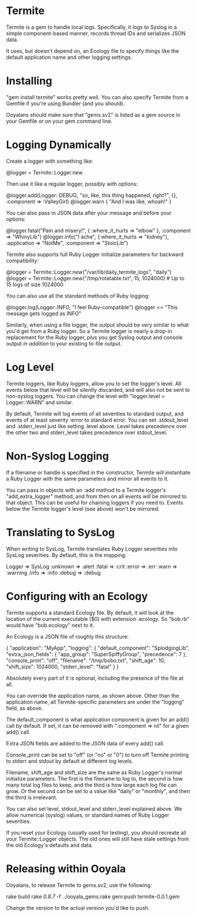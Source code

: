Termite
=======

Termite is a gem to handle local logs.  Specifically, it logs to
Syslog in a simple component-based manner, records thread IDs and
serializes JSON data.

It uses, but doesn't depend on, an Ecology file to specify things
like the default application name and other logging settings.

Installing
==========

"gem install termite" works pretty well.  You can also specify Termite
from a Gemfile if you're using Bundler (and you should).

Ooyalans should make sure that "gems.sv2" is listed as a gem source in
your Gemfile or on your gem command line.

Logging Dynamically
===================

Create a logger with something like:

  @logger = Termite::Logger.new

Then use it like a regular logger, possibly with options:

  @logger.add(Logger::DEBUG, "so, like, this thing happened, right?", {}, :component => :ValleyGirl)
  @logger.warn { "And I was like, whoah!" }

You can also pass in JSON data after your message and before your options:

  @logger.fatal("Pain and misery!", { :where_it_hurts => "elbow" }, :component => "WhinyLib")
  @logger.info("I ache", {:where_it_hurts => "kidney"}, :application => "NotMe", :component => "StoicLib")

Termite also supports full Ruby Logger initialize parameters for
backward compatibility:

  @logger = Termite::Logger.new("/var/lib/daily_termite_logs", "daily")
  @logger = Termite::Logger.new("/tmp/rotatable.txt", 15, 1024000)  # Up to 15 logs of size 1024000

You can also use all the standard methods of Ruby logging:

  @logger.log(Logger::INFO, "I feel Ruby-compatible")
  @logger << "This message gets logged as INFO"

Similarly, when using a file logger, the output should be very similar
to what you'd get from a Ruby logger.  So a Termite logger is nearly a
drop-in replacement for the Ruby logger, plus you get Syslog output
and console output *in addition* to your existing to-file output.

Log Level
=========

Termite loggers, like Ruby loggers, allow you to set the logger's
level.  All events below that level will be silently discarded, and
will also not be sent to non-syslog loggers.  You can change the level
with "logger.level = Logger::WARN" and similar.

By default, Termite will log events of all severities to standard
output, and events of at least severity :error to standard error.  You
can set .stdout_level and .stderr_level just like setting .level
above.  Level takes precedence over the other two and stderr_level
takes precedence over stdout_level.

Non-Syslog Logging
==================

If a filename or handle is specified in the constructor, Termite will
instantiate a Ruby Logger with the same parameters and mirror all
events to it.

You can pass in objects with an :add method to a Termite logger's
"add_extra_logger" method, and from then on all events will be
mirrored to that object.  This can be useful for chaining loggers if
you need to.  Events below the Termite logger's level (see above)
won't be mirrored.

Translating to SysLog
=====================

When writing to SysLog, Termite translates Ruby Logger severities into
SysLog severities.  By default, this is the mapping:

Logger   => SysLog
:unknown => :alert
:fatal   => :crit
:error   => :err
:warn    => :warning
:info    => :info
:debug   => :debug

Configuring with an Ecology
===========================

Termite supports a standard Ecology file.  By default, it will look at
the location of the current executable ($0) with extension .ecology.
So "bob.rb" would have "bob.ecology" next to it.

An Ecology is a JSON file of roughly this structure:

{
  "application": "MyApp",
  "logging": {
    "default_component": "SplodgingLib",
    "extra_json_fields": {
      "app_group": "SuperSpiffyGroup",
      "precedence": 7
    },
    "console_print": "off",
    "filename": "/tmp/bobo.txt",
    "shift_age": 10,
    "shift_size": 1024000,
    "stderr_level": "fatal"
  }
}

Absolutely every part of it is optional, including the presence of the
file at all.

You can override the application name, as shown above.  Other than the
application name, all Termite-specific parameters are under the
"logging" field, as above.

The default_component is what application component is given for an
add() call by default.  If set, it can be removed with ":component =>
nil" for a given add() call.

Extra JSON fields are added to the JSON data of every add() call.

Console_print can be set to "off" (or "no" or "0") to turn off Termite
printing to stderr and stdout by default at different log levels.

Filename, shift_age and shift_size are the same as Ruby Logger's
normal initialize parameters.  The first is the filename to log to,
the second is how many total log files to keep, and the third is how
large each log file can grow.  Or the second can be set to a value
like "daily" or "monthly", and then the third is irrelevant.

You can also set level, stdout_level and stderr_level explained above.
We allow numerical (syslog) values, or standard names of Ruby Logger
severities.

If you reset your Ecology (usually used for testing), you should
recreate all your Termite::Logger objects.  The old ones will still
have stale settings from the old Ecology's defaults and data.

Releasing within Ooyala
=======================

Ooyalans, to release Termite to gems.sv2, use the following:

  rake build
  rake _0.8.7_ -f ../ooyala_gems.rake gem:push termite-0.0.1.gem

Change the version to the actual version you'd like to push.
